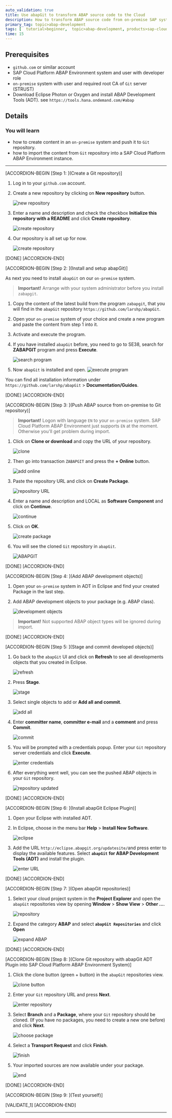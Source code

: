 ```yaml
---
auto_validation: true
title: Use abapGit to transform ABAP source code to the Cloud
description: How to transform ABAP source code from on-premise SAP system to a SAP Cloud Platform ABAP Environment instance.
primary_tag: topic>abap-development
tags: [  tutorial>beginner,  topic>abap-development, products>sap-cloud-platform ]
time: 15
---
```


## Prerequisites  
 - `github.com` or similar account
 - SAP Cloud Platform ABAP Environment system and user with developer role
 - `on-premise` system with user and required root CA of `Git` server (STRUST)
 - Download Eclipse Photon or Oxygen and install ABAP Development Tools (ADT). see `https://tools.hana.ondemand.com/#abap`


## Details
### You will learn  
  - how to create content in an `on-premise` system and push it to `Git` repository.
  - how to import the content from `Git` repository into a SAP Cloud Platform ABAP Environment instance.

---

[ACCORDION-BEGIN [Step 1: ](Create a Git repository)]
  1. Log in to your `github.com` account.

  2. Create a new repository by clicking on **New repository** button.

      ![new repository](github1.png)

  3. Enter a name and description and check the checkbox **Initialize this repository with a README** and click **Create repository**.

      ![create repository](github2.png)

  4. Our repository is all set up for now.

      ![create repository](github3.png)

[DONE]
[ACCORDION-END]

[ACCORDION-BEGIN [Step 2: ](Install and setup abapGit)]

  As next you need to install `abapGit` on our `on-premise` system.

> **Important!** Arrange with your system administrator before you install `zabapgit`.

  1. Copy the content of the latest build from the program `zabapgit`, that you will find in the `abapGit` repository `https://github.com/larshp/abapGit`.

  2. Open your `on-premise` system of your choice and create a new program and paste the content from step 1 into it.

  3. Activate and execute the program.

  4. If you have installed `abapGit` before, you need to go to SE38, search for **ZABAPGIT** program and press **Execute**.

      ![search program](abapgit1.png)

  5. Now `abapGit` is installed and open.
      ![execute program](abapgit2.png)

  You can find all installation information under `https://github.com/larshp/abapGit` > **Documentation/Guides**.

[DONE]
[ACCORDION-END]

[ACCORDION-BEGIN [Step 3: ](Push ABAP source from on-premise to Git repository)]

> **Important!** Logon with language `EN` to your `on-premise` system. SAP Cloud Platform ABAP Environment just supports `EN` at the moment. Otherwise you'll get problem during import.

  1. Click on **Clone or download** and copy the URL of your repository.

      ![clone](abapgit3.png)

  2. Then go into transaction `ZABAPGIT` and press the **+ Online** button.

      ![add online](abapgit4.png)

  3. Paste the repository URL and click on **Create Package**.

      ![repository URL](abapgit5.png)

  4. Enter a name and description and LOCAL as **Software Component** and click on **Continue**.

      ![continue](abapgit6.png)

  5. Click on **OK**.

      ![create package](abapgit7.png)

  6. You will see the cloned `Git` repository in `abapGit`.

      ![ABAPGIT](abapgit8.png)

[DONE]
[ACCORDION-END]

[ACCORDION-BEGIN [Step 4: ](Add ABAP development objects)]

  1. Open your `on-premise` system in ADT in Eclipse and find your created Package in the last step.

  2. Add ABAP development objects to your package (e.g. ABAP class).

      ![development objects](abapgit9.png)

> **Important!** Not supported ABAP object types will be ignored during import.


[DONE]
[ACCORDION-END]

[ACCORDION-BEGIN [Step 5: ](Stage and commit developed objects)]

  1. Go back to the `abapGit` UI and click on **Refresh** to see all developments objects that you created in Eclipse.

      ![refresh](abapgit10.png)

  2. Press **Stage**.

      ![stage](abapgit11.png)

  3. Select single objects to add or **Add all and commit**.

      ![add all](abapgit12.png)

  4. Enter **committer name**, **committer e-mail** and a **comment** and press **Commit**.

      ![commit](abapgit13.png)

  5. You will be prompted with a credentials popup. Enter your `Git` repository server credentials and click **Execute**.

      ![enter credentials](abapgit14.png)

  7. After everything went well, you can see the pushed ABAP objects in your `Git` repository.

      ![repository updated](abapgit15.png)

[DONE]
[ACCORDION-END]

[ACCORDION-BEGIN [Step 6: ](Install abapGit Eclipse Plugin)]

  1. Open your Eclipse with installed ADT.

  2. In Eclipse, choose in the menu bar **Help** > **Install New Software**.

      ![eclipse](eclipse1.png)

  3. Add the URL `http://eclipse.abapgit.org/updatesite/`and press enter to display the available features. Select **`abapGit`** **for ABAP Development Tools (ADT)** and install the plugin.

      ![enter URL](eclipse2.png)

[DONE]
[ACCORDION-END]

[ACCORDION-BEGIN [Step 7: ](Open abapGit repositories)]

  1. Select your cloud project system in the **Project Explorer** and open the `abapGit` repositories view by opening **Window** > **Show View** > **Other ...**.

      ![repository](eclipse6.png)

  2. Expand the category **ABAP** and select **`abapGit Repositories`** and click **Open**

      ![expand ABAP](eclipse7.png)

[DONE]
[ACCORDION-END]

[ACCORDION-BEGIN [Step 8: ](Clone Git repository with abapGit ADT Plugin into SAP Cloud Platform ABAP Environment System)]

  1. Click the clone button (green + button) in the `abapGit` repositories view.

      ![clone button](clone1.png)

  2. Enter your `Git` repository URL and press **Next**.

      ![enter repository](clone2.png)

  3. Select **Branch** and a **Package**, where your `Git` repository should be cloned. (If you have no packages, you need to create a new one before) and click **Next**.

      ![choose package](clone3.png)

  4. Select a **Transport Request** and click **Finish**.

      ![finish](clone4.png)

  5. Your imported sources are now available under your package.

      ![end](clone5.png)

[DONE]
[ACCORDION-END]

[ACCORDION-BEGIN [Step 9: ](Test yourself)]

[VALIDATE_1]
[ACCORDION-END]


---
